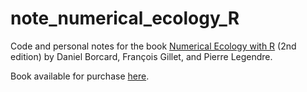 # note_numerical_ecology_R
Code and personal notes for the book [Numerical Ecology with R](http://www.numericalecology.com/numecolR/index.html) (2nd edition) by Daniel Borcard, François Gillet, and Pierre Legendre.

Book available for purchase [here](https://link.springer.com/book/10.1007/978-3-319-71404-2).
